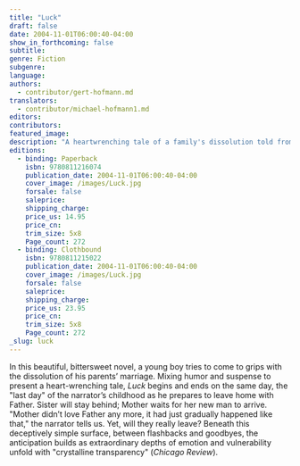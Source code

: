 ```yaml
---
title: "Luck"
draft: false
date: 2004-11-01T06:00:40-04:00
show_in_forthcoming: false
subtitle:
genre: Fiction
subgenre:
language:
authors:
  - contributor/gert-hofmann.md
translators:
  - contributor/michael-hofmann1.md
editors:
contributors:
featured_image:
description: "A heartwrenching tale of a family's dissolution told from a child's crystalline perspective, now in paperback. "
editions:
  - binding: Paperback
    isbn: 9780811216074
    publication_date: 2004-11-01T06:00:40-04:00
    cover_image: /images/Luck.jpg
    forsale: false
    saleprice:
    shipping_charge:
    price_us: 14.95
    price_cn:
    trim_size: 5x8
    Page_count: 272
  - binding: Clothbound
    isbn: 9780811215022
    publication_date: 2004-11-01T06:00:40-04:00
    cover_image: /images/Luck.jpg
    forsale: false
    saleprice:
    shipping_charge:
    price_us: 23.95
    price_cn:
    trim_size: 5x8
    Page_count: 272
_slug: luck
---
```


In this beautiful, bittersweet novel, a young boy tries to come to grips with the dissolution of his parents’ marriage. Mixing humor and suspense to present a heart-wrenching tale, _Luck_ begins and ends on the same day, the "last day" of the narrator’s childhood as he prepares to leave home with Father. Sister will stay behind; Mother waits for her new man to arrive. "Mother didn’t love Father any more, it had just gradually happened like that," the narrator tells us. Yet, will they really leave? Beneath this deceptively simple surface, between flashbacks and goodbyes, the anticipation builds as extraordinary depths of emotion and vulnerability unfold with "crystalline transparency" (_Chicago Review_).

